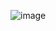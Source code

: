 ![image](https://github.com/danindiana/GRYPHGEN/assets/3030588/7cff2a02-0266-4383-80d6-9e77ec45462d)
